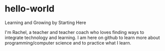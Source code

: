 # hello-world
Learning and Growing by Starting Here

I'm Rachel, a teacher and teacher coach who loves finding ways to integrate technology and learning.
I am here on github to learn more about programming/computer science and to practice what I learn.
